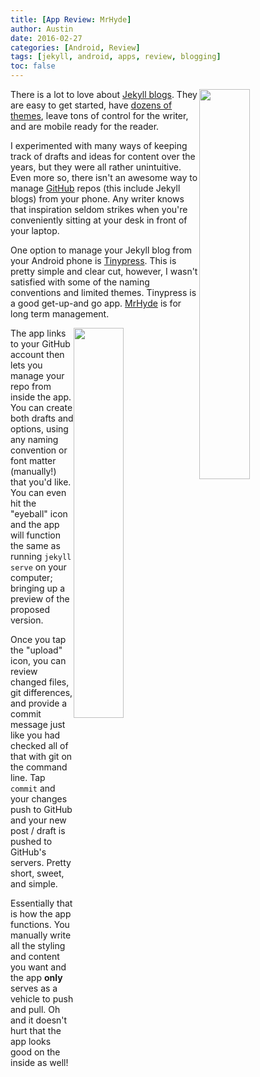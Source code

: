 ```yaml
---
title: [App Review: MrHyde]
author: Austin
date: 2016-02-27
categories: [Android, Review]
tags: [jekyll, android, apps, review, blogging]
toc: false
---
```


<a href="https://play.google.com/store/apps/details?id=org.faudroids.mrhyde"><img style="float: right; height: auto; width: 40%" src="https://lh3.googleusercontent.com/CKhNDih6W6pnyVsaeFsbZGrhVcGPZXC3vhlVRENf3cPJthpNP1SnQNS3WyxHZkN053aJ=w300-rw"></a>

There is a lot to love about [Jekyll blogs](http://jekyllrb.com/).  They are easy to get started, have [dozens of themes](http://jekyllthemes.org/), leave tons of control for the writer, and are mobile ready for the reader.

I experimented with many ways of keeping track of drafts and ideas for content over the years, but they were all rather unintuitive.  Even more so, there isn't an awesome way to manage [GitHub](https://www.github.com) repos (this include Jekyll blogs) from your phone.  Any writer knows that inspiration seldom strikes when you're conveniently sitting at your desk in front of your laptop.

One option to manage your Jekyll blog from your Android phone is [Tinypress](https://play.google.com/store/apps/details?id=co.tinypress.android).  This is pretty simple and clear cut, however, I wasn't satisfied with some of the naming conventions and limited themes.  Tinypress is a good get-up-and go app.  [MrHyde](https://play.google.com/store/apps/details?id=org.faudroids.mrhyde) is for long term management.

<img style="float: right; height: auto; width: 40%" src="http://drive.google.com/uc?export=view&id=0B2RH_BSaD6YPUWNHQmVMYUFpY3c">

The app links to your GitHub account then lets you manage your repo from inside the app.  You can create both drafts and options, using any naming convention or font matter (manually!) that you'd like.  You can even hit the "eyeball" icon and the app will function the same as running ```jekyll serve``` on your computer; bringing up a preview of the proposed version.

Once you tap the "upload" icon, you can review changed files, git differences, and provide a commit message just like you had checked all of that with git on the command line. Tap ```commit``` and your changes push to GitHub and your new post / draft is pushed to GitHub's servers.  Pretty short, sweet, and simple.


Essentially that is how the app functions.  You manually write all the styling and content you want and the app **only** serves as a vehicle to push and pull.  Oh and it doesn't hurt that the app looks good on the inside as well!
